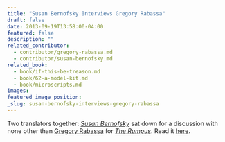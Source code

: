 ```yaml
---
title: "Susan Bernofsky Interviews Gregory Rabassa"
draft: false
date: 2013-09-19T13:58:00-04:00
featured: false
description: ""
related_contributor:
  - contributor/gregory-rabassa.md
  - contributor/susan-bernofsky.md
related_book:
  - book/if-this-be-treason.md
  - book/62-a-model-kit.md
  - book/microscripts.md
images:
featured_image_position: 
_slug: susan-bernofsky-interviews-gregory-rabassa
---
```


Two translators together: [_Susan Bernofsky_](http://ndbooks.com/author/susan-bernofsky) sat down for a discussion with none other than [Gregory Rabassa](http://ndbooks.com/author/gregory-rabassa) for [_The Rumpus_](http://therumpus.net/2013/09/the-rumpus-interview-with-gregory-rabassa/). Read it [here](http://therumpus.net/2013/09/the-rumpus-interview-with-gregory-rabassa/).

